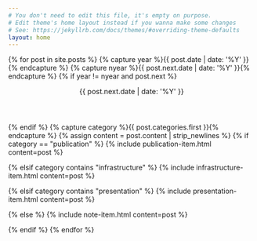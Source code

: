 ```yaml
---
# You don't need to edit this file, it's empty on purpose.
# Edit theme's home layout instead if you wanna make some changes
# See: https://jekyllrb.com/docs/themes/#overriding-theme-defaults
layout: home
---
```


{% for post in site.posts %}
{% capture year %}{{ post.date | date: '%Y' }}{% endcapture %}
{% capture nyear %}{{ post.next.date | date: '%Y' }}{% endcapture %}
{% if year != nyear and post.next %}
<header class="timeline-header">
    <span class="tag is-primary" style="font-size: 0.90rem;" >{{ post.next.date | date: '%Y' }}</span>
</header>
{% endif %}
{% capture category %}{{ post.categories.first }}{% endcapture %}
{% assign content = post.content | strip_newlines %}
<!-- Define knot style and title formatting for publications -->
{% if category == "publication" %}
{% include publication-item.html content=post %}

<!-- Define knot style and title formatting for infrastructure -->

{% elsif category contains "infrastructure" %}
{% include infrastructure-item.html content=post %}



<!-- Define knot style and title formatting for presentations -->

{% elsif category contains "presentation" %}
{% include presentation-item.html content=post %}



<!-- Define knot style and title formatting for other types of post (essentially news and notes) -->

{% else %}
{% include note-item.html content=post %}

{% endif %}
{% endfor %}